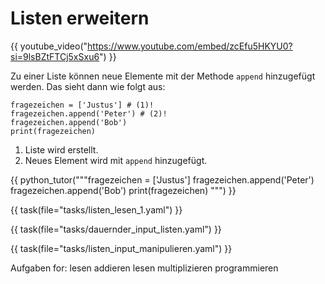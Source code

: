 # Listen erweitern

{{ youtube_video("https://www.youtube.com/embed/zcEfu5HKYU0?si=9lsBZtFTCj5xSxu6") }}

Zu einer Liste können neue Elemente mit der Methode `append` hinzugefügt werden. Das sieht dann wie folgt aus:

```.python
fragezeichen = ['Justus'] # (1)!
fragezeichen.append('Peter') # (2)!
fragezeichen.append('Bob')
print(fragezeichen)
```

1. Liste wird erstellt.
2. Neues Element wird mit `append` hinzugefügt.

{{ python_tutor("""fragezeichen = ['Justus']
fragezeichen.append('Peter')
fragezeichen.append('Bob')
print(fragezeichen)
""") }}

{{ task(file="tasks/listen_lesen_1.yaml") }}

{{ task(file="tasks/dauernder_input_listen.yaml") }}

{{ task(file="tasks/listen_input_manipulieren.yaml") }}


Aufgaben for:
lesen
addieren lesen
multiplizieren programmieren
